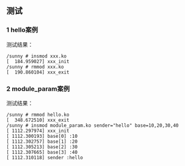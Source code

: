 ## 测试

### 1 hello案例

测试结果：
```
/sunny # insmod xxx.ko
[  184.959027] xxx_init
/sunny # rmmod xxx.ko
[  190.860104] xxx_exit
```

### 2 module_param案例
测试结果：
```
/sunny # rmmod hello.ko
[  348.672510] xxx_exit
/sunny # insmod module_param.ko sender="hello" base=10,20,30,40
[ 1112.297974] xxx_init
[ 1112.300193] base[0] :10
[ 1112.302757] base[1] :20
[ 1112.305213] base[2] :30
[ 1112.307665] base[3] :40
[ 1112.310118] sender :hello
```
